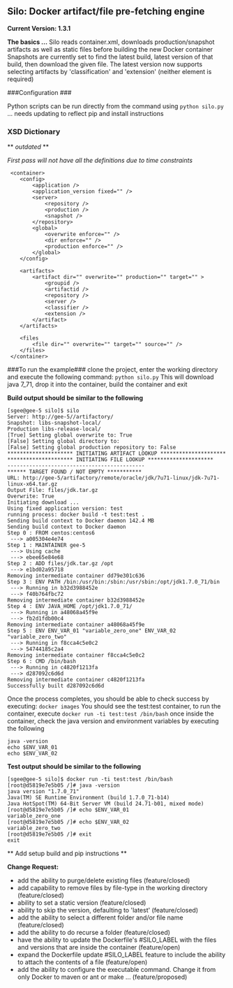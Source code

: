 ## Silo: Docker artifact/file pre-fetching engine

**Current Version: 1.3.1**

**The basics ...**
Silo reads container.xml, downloads production/snapshot artifacts as well as static files before building the new Docker container
Snapshots are currently set to find the latest build, latest version of that build, then download the given file.
The latest version now supports selecting artifacts by 'classification' and 'extension' (neither element is required)

###Configuration ###

Python scripts can be run directly from the command using `python silo.py` ... needs updating to reflect pip and install instructions

### XSD Dictionary ###

** *outdated* **

*First pass will not have all the definitions due to time constraints*

```
 <container>
    <config>
        <application />
        <application_version fixed="" />
        <server>
            <repository />
            <production />
            <snapshot />
        </repository>
        <global>
            <overwrite enforce="" />
            <dir enforce="" />
            <production enforce="" />
        </global>
    </config>

    <artifacts>
        <artifact dir="" overwrite="" production="" target="" >
            <groupid />
            <artifactid />
            <repository />
            <server />
            <classifier />
            <extension />
        </artifact>
    </artifacts>

    <files
        <file dir="" overwrite="" target="" source="" />
    </files>
 </container>
```

###To run the example###
clone the project, enter the working directory and execute the following command:
`python silo.py`
This will download java 7_71, drop it into the container, build the container and exit

**Build output should be similar to the following**

```
[sgee@gee-5 silo]$ silo
Server: http://gee-5//artifactory/
Snapshot: libs-snapshot-local/
Production libs-release-local/
[True] Setting global overwrite to: True
[False] Setting global directory to:
[False] Setting global production repository to: False
********************* INITIATING ARTIFACT LOOKUP *********************
********************* INITIATING FILE LOOKUP *********************
--------------------------------------------
****** TARGET FOUND / NOT EMPTY ***********
URL: http://gee-5/artifactory/remote/oracle/jdk/7u71-linux/jdk-7u71-linux-x64.tar.gz
Output File: files/jdk.tar.gz
Overwrite: True
Initiating download ...
Using fixed application version: test
running process: docker build -t test:test .
Sending build context to Docker daemon 142.4 MB
Sending build context to Docker daemon
Step 0 : FROM centos:centos6
 ---> a005304e4e74
Step 1 : MAINTAINER gee-5
 ---> Using cache
 ---> ebee65e84e68
Step 2 : ADD files/jdk.tar.gz /opt
 ---> e1bd02a95718
Removing intermediate container dd79e301c636
Step 3 : ENV PATH /bin:/usr/bin:/sbin:/usr/sbin:/opt/jdk1.7.0_71/bin
 ---> Running in b32d3988452e
 ---> f40b764fbc72
Removing intermediate container b32d3988452e
Step 4 : ENV JAVA_HOME /opt/jdk1.7.0_71/
 ---> Running in a48068a45f9e
 ---> fb2d1fdb00c4
Removing intermediate container a48068a45f9e
Step 5 : ENV ENV_VAR_01 "variable_zero_one" ENV_VAR_02 "variable_zero_two"
 ---> Running in f8cca4c5e0c2
 ---> 54744185c2a4
Removing intermediate container f8cca4c5e0c2
Step 6 : CMD /bin/bash
 ---> Running in c4820f1213fa
 ---> d287092c6d6d
Removing intermediate container c4820f1213fa
Successfully built d287092c6d6d
```

Once the process completes, you should be able to check success by executing: `docker images`
You should see the test:test container, to run the container, execute `docker run -ti test:test /bin/bash`
once inside the container, check the java version and environment variables by executing the following

```
java -version
echo $ENV_VAR_01
echo $ENV_VAR_02
```

**Test output should be similar to the following**

```
[sgee@gee-5 silo]$ docker run -ti test:test /bin/bash
[root@d5819e7e5b05 /]# java -version
java version "1.7.0_71"
Java(TM) SE Runtime Environment (build 1.7.0_71-b14)
Java HotSpot(TM) 64-Bit Server VM (build 24.71-b01, mixed mode)
[root@d5819e7e5b05 /]# echo $ENV_VAR_01
variable_zero_one
[root@d5819e7e5b05 /]# echo $ENV_VAR_02
variable_zero_two
[root@d5819e7e5b05 /]# exit
exit
```

** Add setup build and pip instructions **

**Change Request:**
 
  * add the ability to purge/delete existing files (feature/closed)
  * add capability to remove files by file-type in the working directory (feature/closed)
  * ability to set a static version (feature/closed)
  * ability to skip the version, defaulting to 'latest' (feature/closed)
  * add the ability to select a different folder and/or file name (feature/closed)
  * add the ability to do recurse a folder (feature/closed)
  * have the ability to update the Dockerfile's #SILO_LABEL with the files and versions that are inside the container  (feature/open)
  * expand the Dockerfile update #SILO_LABEL feature to include the ability to attach the contents of a file  (feature/open)
  * add the ability to configure the executable command. Change it from only Docker to maven or ant or make ...  (feature/proposed)
  
  
